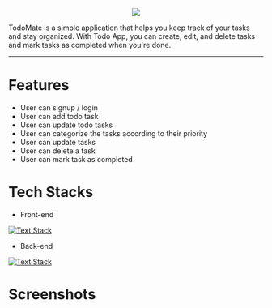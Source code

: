 
<p align="center">
  <img src="https://drive.google.com/uc?id=1oFhtCorWBzrBN_nVHWTOnID0JAwd2bxn">
</p>

<p>TodoMate is a simple application that helps you keep track of your tasks and stay organized. With Todo App, you can create, edit, and delete tasks and mark tasks as completed when you're done.</p>

<hr>

# Features
- User can signup / login
- User can add todo task
- User can update todo tasks
- User can categorize the tasks according to their priority
- User can update tasks
- User can delete a task
- User can mark task as completed

# Tech Stacks

- Front-end

[![Text Stack](https://skillicons.dev/icons?i=javascript,css,html,git,github)](https://skillicons.dev)

- Back-end

[![Text Stack](https://skillicons.dev/icons?i=java,spring,hibernate,maven,git,github)](https://skillicons.dev)

# Screenshots
